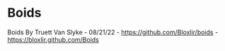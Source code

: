 # Boids
Boids
By Truett Van Slyke - 08/21/22 - https://github.com/Bloxlir/boids - https://bloxlir.github.com/Boids
